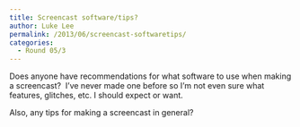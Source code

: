```yaml
---
title: Screencast software/tips?
author: Luke Lee
permalink: /2013/06/screencast-softwaretips/
categories:
  - Round 05/3
---
```

Does anyone have recommendations for what software to use when making a screencast?  I&#8217;ve never made one before so I&#8217;m not even sure what features, glitches, etc. I should expect or want.

Also, any tips for making a screencast in general?

